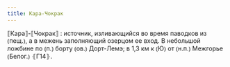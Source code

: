 ```yaml
---
title: Кара-Чокрак
---
```


⟦Кара⟧-⟦Чокрак⟧
: источник, изливающийся во время паводков из ⦅пещ.⦆, а в межень заполняющий озерцом ее вход. В небольшой ложбине по ⦅п.⦆ борту ⦅ов.⦆ Дорт-Лемэ; в 1,3 км к ⦅Ю⦆ от ⦅н.п.⦆ Межгорье ⦅Белог.⦆ ⦃Г14⦄.
